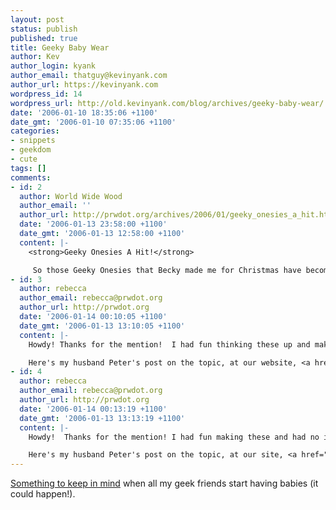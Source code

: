 ```yaml
---
layout: post
status: publish
published: true
title: Geeky Baby Wear
author: Kev
author_login: kyank
author_email: thatguy@kevinyank.com
author_url: https://kevinyank.com
wordpress_id: 14
wordpress_url: http://old.kevinyank.com/blog/archives/geeky-baby-wear/
date: '2006-01-10 18:35:06 +1100'
date_gmt: '2006-01-10 07:35:06 +1100'
categories:
- snippets
- geekdom
- cute
tags: []
comments:
- id: 2
  author: World Wide Wood
  author_email: ''
  author_url: http://prwdot.org/archives/2006/01/geeky_onesies_a_hit.html
  date: '2006-01-13 23:58:00 +1100'
  date_gmt: '2006-01-13 12:58:00 +1100'
  content: |-
    <strong>Geeky Onesies A Hit!</strong>

     So those Geeky Onesies that Becky made me for Christmas have become quite the sensation! First, I raved over...
- id: 3
  author: rebecca
  author_email: rebecca@prwdot.org
  author_url: http://prwdot.org
  date: '2006-01-14 00:10:05 +1100'
  date_gmt: '2006-01-13 13:10:05 +1100'
  content: |-
    Howdy! Thanks for the mention!  I had fun thinking these up and making them, I had no idea they'd make such a splash on the internet!

    Here's my husband Peter's post on the topic, at our website, <a href="http://prwdot.org/archives/2006/01/geeky_onesies_a_hit.html" rel="nofollow">World Wide Wood</a>
- id: 4
  author: rebecca
  author_email: rebecca@prwdot.org
  author_url: http://prwdot.org
  date: '2006-01-14 00:13:19 +1100'
  date_gmt: '2006-01-13 13:13:19 +1100'
  content: |-
    Howdy!  Thanks for the mention! I had fun making these and had no idea they'd make such a splash on the web.

    Here's my husband Peter's post on the topic, at our site, <a href="http://prwdot.org/archives/2006/01/geeky_onesies_a_hit.html" rel="nofollow">World Wide Wood</a>.
---
```

<p><a href="http://www.craftster.org/forum/index.php?topic=71880.msg676200;topicseen#msg676200">Something to keep in mind</a> when all my geek friends start having babies (it could happen!).</p>
